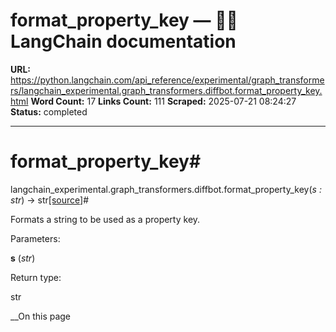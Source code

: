 # format_property_key — 🦜🔗 LangChain  documentation

**URL:** https://python.langchain.com/api_reference/experimental/graph_transformers/langchain_experimental.graph_transformers.diffbot.format_property_key.html
**Word Count:** 17
**Links Count:** 111
**Scraped:** 2025-07-21 08:24:27
**Status:** completed

---

# format\_property\_key\#

langchain\_experimental.graph\_transformers.diffbot.format\_property\_key\(_s : str_\) → str[\[source\]](https://python.langchain.com/api_reference/_modules/langchain_experimental/graph_transformers/diffbot.html#format_property_key)\#     

Formats a string to be used as a property key.

Parameters:     

**s** \(_str_\)

Return type:     

str

__On this page